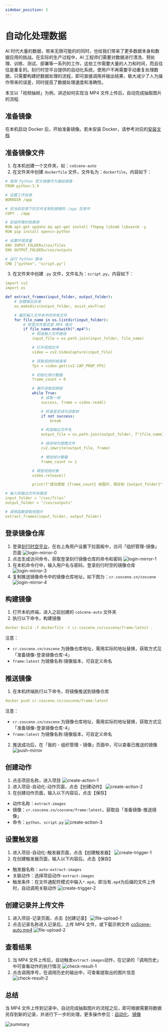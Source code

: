 ```yaml
---
sidebar_position: 3
---
```


# 自动化处理数据

AI 时代大量的数据，带来无限可能的的同时，也给我们带来了更多数据本身和数据应用的挑战。在实际的生产过程中，AI 工程师们需要对数据进行清洗、预处理、训练、测试、部署等一系列的工作，这些工作需要大量的人力和时间，而且往往是重复的。刻行时空平台提供的自动化系统，使用户不再需要手动重复处理数据，只需要构建好数据处理的流程，即可直接调用并输出结果，极大减少了人为操作带来的误差，同时提高了数据处理速度和准确性。

本文以「视频抽帧」为例，讲述如何实现当 MP4 文件上传后，自动完成抽取图片的流程.

## 准备镜像

在本机启动 Docker 后，开始准备镜像。若未安装 Docker，请参考对应的[安装文档](https://docs.docker.com/engine/install/)

## 准备镜像文件

1. 在本机创建一个文件夹，如：`coScene-auto`
2. 在文件夹中创建 `dockerfile` 文件，文件名为：`dockerfile`，内容如下：

```yaml
# 使用 Python 官方镜像作为基础镜像
FROM python:3.9

# 设置工作目录
WORKDIR /app

# 将当前目录下的文件复制到镜像的 /app 目录中
COPY . /app

# 安装所需的依赖库
RUN apt-get update && apt-get install ffmpeg libsm6 libxext6 -y
RUN pip install opencv-python

# 设置环境变量
ENV INPUT_FOLDER=/cos/files
ENV OUTPUT_FOLDER=/cos/outputs

# 运行 Python 脚本
CMD ["python", "script.py"]
```

3. 在文件夹中创建 `.py` 文件，文件名为：`script.py`，内容如下：

```yaml
import cv2
import os

def extract_frames(input_folder, output_folder):
    # 创建输出目录
    os.makedirs(output_folder, exist_ok=True)

    # 遍历输入文件夹中的所有文件
    for file_name in os.listdir(input_folder):
        # 检查文件是否是 MP4 格式
        if file_name.endswith(".mp4"):
            # 构造输入文件路径
            input_file = os.path.join(input_folder, file_name)

            # 打开视频文件
            video = cv2.VideoCapture(input_file)

            # 获取视频的帧速率
            fps = video.get(cv2.CAP_PROP_FPS)

            # 初始化帧计数器
            frame_count = 0

            # 循环读取视频帧
            while True:
                # 读取一帧
                success, frame = video.read()

                # 检查是否成功读取帧
                if not success:
                    break

                # 构造输出文件名
                output_file = os.path.join(output_folder, f"{file_name}_{frame_count}.jpg")

                # 保存帧为图像文件
                cv2.imwrite(output_file, frame)

                # 增加帧计数器
                frame_count += 1

            # 释放视频对象
            video.release()

            print(f"成功提取 {frame_count} 帧图片，保存到 {output_folder}")

# 输入和输出文件夹路径
input_folder = "/cos/files"
output_folder = "/cos/outputs"

# 调用函数提取帧图片
extract_frames(input_folder, output_folder)
```

## 登录镜像仓库

1. 登录[刻行时空平台](https://www.coscene.cn/)，在右上角用户设置下拉面板中，访问「组织管理-镜像」页面
   ![login-mirror-0](./img/4-13-docker-images-page.png)
2. 点击生成访问命令，获取登录刻行镜像仓库的命令和密码
   ![login-mirror-1](./img/4-13-generate-docker-auth.png)
3. 在本机命令行中，输入用户名与密码，登录刻行时空的镜像仓库
   ![login-mirror-3](./img/3-login-mirror-3.png)
4. 复制推送镜像命令中的镜像仓库地址，如下图为：`cr.coscene.cn/coscene`
   ![login-mirror-4](./img/3-login-mirror-4.png)

## 构建镜像

1. 打开本机终端，进入之前创建的 `coScene-auto` 文件夹
2. 执行以下命令，构建镜像

```yaml
docker build -f dockerfile -t cr.coscene.cn/coscene/frame:latest .
```

注意：

- `cr.coscene.cn/coscene` 为镜像仓库地址，需用实际的地址替换，获取方式见「准备镜像-登录镜像仓库-4」
- `frame:latest` 为镜像名称:镜像版本，可自定义命名

## 推送镜像

1. 在本机终端执行以下命令，将镜像推送到镜像仓库

```yaml
docker push cr.coscene.cn/coscene/frame:latest
```

注意：

- `cr.coscene.cn/coscene` 为镜像仓库地址，需用实际的地址替换，获取方式见「准备镜像-登录镜像仓库-4」
- `frame:latest` 为镜像名称:镜像版本，可自定义命名

2. 推送成功后，在「我的 - 组织管理 - 镜像」页面中，可以查看已推送的镜像
   ![push-mirror](./img/3-push-mirror.png)

## 创建动作

1. 点击项目名称，进入项目
   ![create-action-1](./img/3-create-action-1.png)
2. 进入项目-自动化-动作页面，点击【创建动作】
   ![create-action-2](./img/3-create-action-2.png)
3. 在创建动作页面，输入以下内容后，点击【保存】

- 动作名称：`extract-images`
- 镜像：`cr.coscene.cn/coscene/frame:latest`，获取自「准备镜像-推送镜像」
- 命令：`python`、`script.py`
  ![create-action-3](./img/3-create-action-3.png)

## 设置触发器

1. 进入项目-自动化-触发器页面，点击【创建触发器】
   ![create-trigger-1](./img/3-create-trigger-1.png)
2. 在创建触发器页面，输入以下内容后，点击【保存】

- 触发器名称：`auto-extract-images`
- 关联动作：选择项目动作-`extract-images`
- 触发条件：在文件通配符模式中输入`*.mp4`，即当有`.mp4`为后缀的文件上传时，自动调用关联动作
  ![create-trigger-2](./img/3-create-trigger-2.png)

## 创建记录并上传文件

1. 进入项目-记录页面，点击【创建记录】
   ![file-upload-1](./img/3-file-upload-1.png)
2. 点击记录名称进入记录后，上传 MP4 文件，或下载示例文件 [coScene-auto.mp4](https://daiincoscene-artifacts-prod.oss-cn-hangzhou.aliyuncs.com/docs/5-use-case/coScene-auto.mp4)
   ![file-upload-2](./img/3-file-upload-2.png)

## 查看结果

1. 当 MP4 文件上传后，自动触发`extract-images`动作，在记录的「调用历史」中可查看动作的执行情况
   ![check-result-1](./img/3-check-result-1.png)
2. 点击调用序号，在调用历史的输出中，可查看提取出的图片信息
   ![check-result-2](./img/3-check-result-2.png)

## 总结

当 MP4 文件上传到记录中，自动完成抽取图片的流程之后，即可根据需要将数据另存到新的记录，并进行下一步的处理。更多操作参见：[自动化](https://docs.coscene.cn/docs/category/%E8%87%AA%E5%8A%A8%E5%8C%96/)、[镜像](https://docs.coscene.cn/docs/category/%E9%95%9C%E5%83%8F/)

![summary](./img/3-summary.png)
